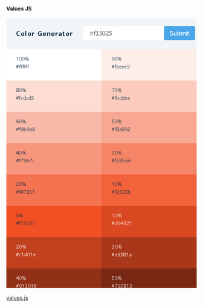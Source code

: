 #### Values JS

![color-gen.png](https://raw.githubusercontent.com/kawgh1/react-projects-with-smilga/main/09-color-generator/color-gen.png)

[values.js](https://github.com/noeldelgado/values.js)
